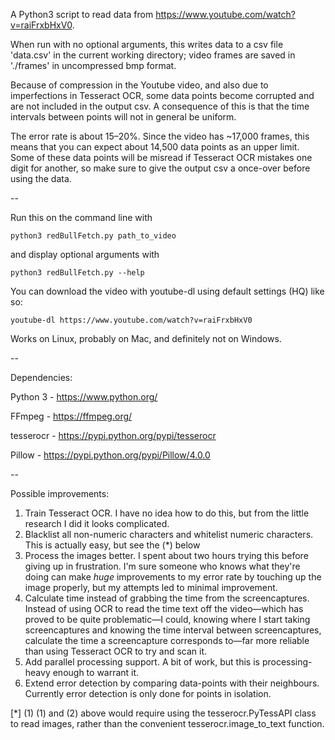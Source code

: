 A Python3 script to read data from https://www.youtube.com/watch?v=raiFrxbHxV0.

When run with no optional arguments, this writes data to a csv file 'data.csv' in the current working directory; video frames are saved in './frames' in uncompressed bmp format.

Because of compression in the Youtube video, and also due to imperfections in Tesseract OCR, some data points become corrupted and are not included in the output csv. A consequence of this is that the time intervals between points will not in general be uniform.

The error rate is about 15–20%. Since the video has ~17,000 frames, this means that you can expect about 14,500 data points as an upper limit. Some of these data points will be misread if Tesseract OCR mistakes one digit for another, so make sure to give the output csv a once-over before using the data.

--

Run this on the command line with

```
python3 redBullFetch.py path_to_video
```
and display optional arguments with 

```
python3 redBullFetch.py --help
```

You can download the video with youtube-dl using default settings (HQ) like so:

```
youtube-dl https://www.youtube.com/watch?v=raiFrxbHxV0
```

Works on Linux, probably on Mac, and definitely not on Windows.

--

Dependencies:

Python 3 - https://www.python.org/

FFmpeg - https://ffmpeg.org/

tesserocr - https://pypi.python.org/pypi/tesserocr

Pillow - https://pypi.python.org/pypi/Pillow/4.0.0

--

Possible improvements:

1. Train Tesseract OCR. I have no idea how to do this, but from the little research I did it looks complicated.
2. Blacklist all non-numeric characters and whitelist numeric characters. This is actually easy, but see the (*) below
3. Process the images better. I spent about two hours trying this before giving up in frustration. I'm sure someone who knows what they're doing can make *huge* improvements to my error rate by touching up the image properly, but my attempts led to minimal improvement.
4. Calculate time instead of grabbing the time from the screencaptures. Instead of using OCR to read the time text off the video—which has proved to be quite problematic—I could, knowing where I start taking screencaptures and knowing the time interval between screencaptures, calculate the time a screencapture corresponds to—far more reliable than using Tesseract OCR to try and scan it. 
5. Add parallel processing support. A bit of work, but this is processing-heavy enough to warrant it.
6. Extend error detection by comparing data-points with their neighbours. Currently error detection is only done for points in isolation.

[*] (1) (1) and (2) above would require using the tesserocr.PyTessAPI class to read images, rather than the convenient tesserocr.image_to_text function.

